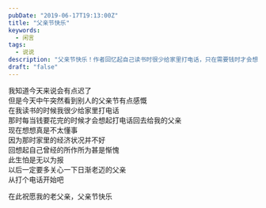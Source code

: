 ```yaml
---
pubDate: "2019-06-17T19:13:00Z"
title: "父亲节快乐"
keywords:
  - 闲言
tags:
  - 说说
description: "父亲节快乐！作者回忆起自己读书时很少给家里打电话，只在需要钱时才会想起父亲。现在回想起来，觉得自己不够懂事，因为家里经济状况不好。作者感到惭愧，决定以后要多关心年迈的父亲，从打电话开始。最后，作者祝愿自己的父亲节日快乐。"
draft: "false"
---
```


<p>我知道今天来说会有点迟了<br />但是今天中午突然看到别人的父亲节有点感慨<br />在我读书的时候我很少给家里打电话<br />那时每当钱要花完的时候才会想起打电话回去给我的父亲<br />现在想想真是不太懂事<br />因为那时家里的经济状况并不好<br />回想起自己曾经的所作所为甚是惭愧<br />此生怕是无以为报<br />以后一定要多关心一下日渐老迈的父亲<br />从打个电话开始吧</p><p>在此祝愿我的老父亲，父亲节快乐</p>